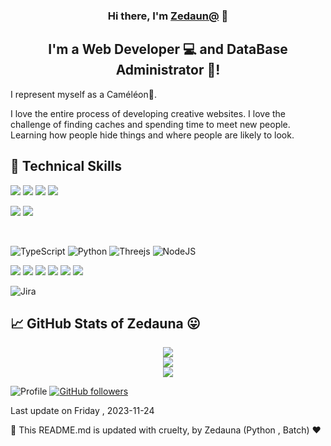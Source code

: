 <h3 align="center">
Hi there, I'm <a href="https://cv.jerosweb.com/" target="_blank" rel="noreferrer">Zedaun@</a> 👋
</h3>

<h2 align="center">
I'm a Web Developer 💻 and DataBase Administrator 🎨!
</h2> 
I represent myself as a Caméléon🦎.

I love the entire process of developing creative websites. I love the challenge of finding caches and spending time to meet new people. Learning how people hide things and where people are likely to look.

## 💼 Technical Skills

![](https://img.shields.io/badge/Code-JavaScript-informational?style=flat&logo=JavaScript&color=F7DF1E)
![](https://img.shields.io/badge/Code-HTML5-informational?style=flat&logo=HTML5&color=E34F26)
![](https://img.shields.io/badge/Code-PostgreSQL-informational?style=flat&logo=PostgreSQL&color=336791)
![](https://img.shields.io/badge/Code-SQLite-informational?style=flat&logo=SQLite&color=003B57)

![](https://img.shields.io/badge/Style-Bootstrap-informational?style=flat&logo=Bootstrap&color=7952B3)
![](https://img.shields.io/badge/Style-CSS3-informational?style=flat&logo=CSS3&color=1572B6)

</br>

![TypeScript](https://img.shields.io/badge/typescript-%23007ACC.svg?style=for-the-badge&logo=typescript&logoColor=white)
![Python](https://img.shields.io/badge/python-3670A0?style=for-the-badge&logo=python&logoColor=ffdd54)
![Threejs](https://img.shields.io/badge/threejs-black?style=for-the-badge&logo=three.js&logoColor=white)
![NodeJS](https://img.shields.io/badge/node.js-6DA55F?style=for-the-badge&logo=node.js&logoColor=white)

![](https://img.shields.io/badge/Tools-Figma-informational?style=flat&logo=Figma&color=F24E1E)
![](https://img.shields.io/badge/Tools-NPM-informational?style=flat&logo=NPM&color=CB3837)
![](https://img.shields.io/badge/Tools-Heroku-informational?style=flat&logo=Heroku&color=430098)
![](https://img.shields.io/badge/Tools-Netlify-informational?style=flat&logo=netlify&color=00C7B7)
![](https://img.shields.io/badge/Tools-Git-informational?style=flat&logo=Git&color=F05032)
![](https://img.shields.io/badge/Tools-GitHub-informational?style=flat&logo=GitHub&color=181717)

![Jira](https://img.shields.io/badge/jira-%230A0FFF.svg?style=for-the-badge&logo=jira&logoColor=white)

## 📈 GitHub Stats of Zedauna 😛

<div style="text-align: center;">

![](https://github-readme-stats.vercel.app/api?username=Zedauna&theme=dark&hide_border=true&include_all_commits=false&count_private=true)<br/>
![](https://github-readme-streak-stats.herokuapp.com/?user=Zedauna&theme=dark&hide_border=true)<br/>
![](https://github-readme-stats.vercel.app/api/top-langs/?username=Zedauna&theme=dark&hide_border=true&include_all_commits=false&count_private=true&layout=compact)

</div>

![Profile](https://komarev.com/ghpvc/?username=Zedauna)
[![GitHub followers](https://img.shields.io/github/followers/Zedauna?style=social)](https://www.github.com/Zedauna)

Last update on   Friday , 2023-11-24

🤖 This README.md is updated with cruelty, by Zedauna (Python , Batch) ❤️

<!---
zedauna/zedauna is a ✨ special ✨ repository because its `README.md` (this file) appears on your GitHub profile.
You can click the Preview link to take a look at your changes.
--->
